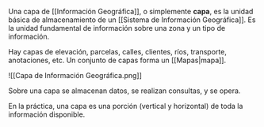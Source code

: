Una capa de [[Información Geográfica]], o simplemente **capa**, es la unidad básica de almacenamiento de un [[Sistema de Información Geográfica]]. Es la unidad fundamental de información sobre una zona y un tipo de información.

Hay capas de elevación, parcelas, calles, clientes, ríos, transporte, anotaciones, etc. Un conjunto de capas forma un [[Mapas|mapa]].

![[Capa de Información Geográfica.png]]

Sobre una capa se almacenan datos, se realizan consultas, y se opera.

En la práctica, una capa es una porción (vertical y horizontal) de toda la información disponible.
